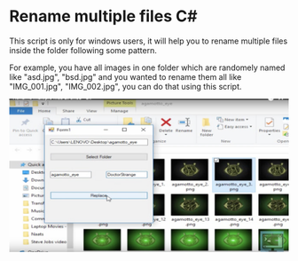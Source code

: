# Rename multiple files C#

This script is only for windows users, it will help you to rename multiple files inside the folder following some pattern.

For example, you have all images in one folder which are randomely named like "asd.jpg", "bsd.jpg" and you wanted to rename
them all like "IMG_001.jpg", "IMG_002.jpg", you can do that using this script.

![Alt text](/output.png?raw=true "Optional Title")
